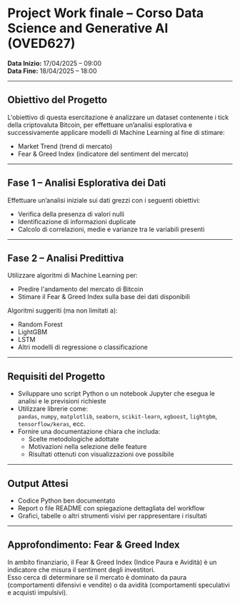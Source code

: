 # Project Work finale – Corso Data Science and Generative AI (OVED627)

**Data Inizio:** 17/04/2025 – 09:00  
**Data Fine:** 18/04/2025 – 18:00

---

## Obiettivo del Progetto

L'obiettivo di questa esercitazione è analizzare un dataset contenente i tick della criptovaluta Bitcoin, per effettuare un’analisi esplorativa e successivamente applicare modelli di Machine Learning al fine di stimare:

- Market Trend (trend di mercato)
- Fear & Greed Index (indicatore del sentiment del mercato)

---

## Fase 1 – Analisi Esplorativa dei Dati

Effettuare un’analisi iniziale sui dati grezzi con i seguenti obiettivi:

- Verifica della presenza di valori nulli
- Identificazione di informazioni duplicate
- Calcolo di correlazioni, medie e varianze tra le variabili presenti

---

## Fase 2 – Analisi Predittiva

Utilizzare algoritmi di Machine Learning per:

- Predire l'andamento del mercato di Bitcoin
- Stimare il Fear & Greed Index sulla base dei dati disponibili

Algoritmi suggeriti (ma non limitati a):

- Random Forest
- LightGBM
- LSTM
- Altri modelli di regressione o classificazione

---

## Requisiti del Progetto

- Sviluppare uno script Python o un notebook Jupyter che esegua le analisi e le previsioni richieste
- Utilizzare librerie come:  
  `pandas`, `numpy`, `matplotlib`, `seaborn`, `scikit-learn`, `xgboost`, `lightgbm`, `tensorflow/keras`, ecc.
- Fornire una documentazione chiara che includa:
  - Scelte metodologiche adottate
  - Motivazioni nella selezione delle feature
  - Risultati ottenuti con visualizzazioni ove possibile

---

## Output Attesi

- Codice Python ben documentato
- Report o file README con spiegazione dettagliata del workflow
- Grafici, tabelle o altri strumenti visivi per rappresentare i risultati

---

## Approfondimento: Fear & Greed Index

In ambito finanziario, il Fear & Greed Index (Indice Paura e Avidità) è un indicatore che misura il sentiment degli investitori.  
Esso cerca di determinare se il mercato è dominato da paura (comportamenti difensivi e vendite) o da avidità (comportamenti speculativi e acquisti impulsivi).
